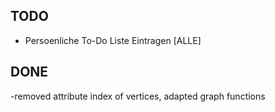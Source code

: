 ## TODO
- Persoenliche To-Do Liste Eintragen [ALLE]

## DONE
-removed attribute index of vertices, adapted graph functions
